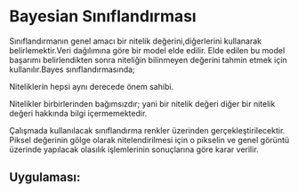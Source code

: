 # Bayesian Sınıflandırması

Sınıflandırmanın genel amacı bir nitelik değerini,diğerlerini kullanarak belirlemektir.Veri dağılımına göre bir model elde edilir. Elde edilen bu model başarımı belirlendikten sonra niteliğin bilinmeyen değerini tahmin etmek için kullanılır.Bayes sınıflandırmasında;

Niteliklerin hepsi aynı derecede önem sahibi.

Nitelikler birbirlerinden bağımsızdır; yani bir nitelik değeri diğer bir nitelik değeri hakkında bilgi içermemektedir.

Çalışmada kullanılacak sınıflandırma renkler üzerinden gerçekleştirilecektir. Piksel değerinin gölge olarak nitelendirilmesi için o pikselin ve genel görüntü üzerinde yapılacak olasılık işlemlerinin sonuçlarına göre karar verilir. 

## Uygulaması:


